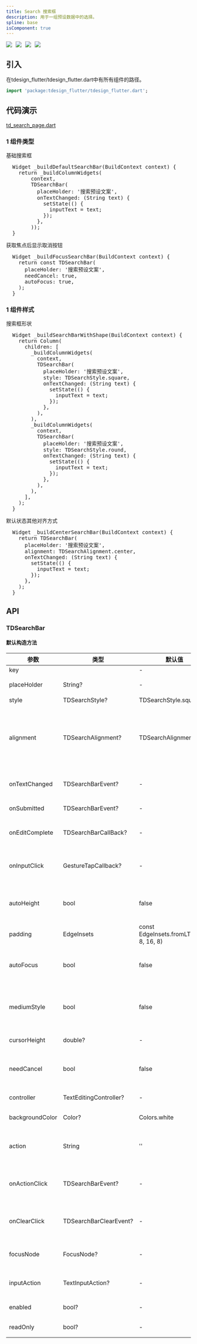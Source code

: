 ```yaml
---
title: Search 搜索框
description: 用于一组预设数据中的选择。
spline: base
isComponent: true
---
```


<span class="coverages-badge" style="margin-right: 10px"><img src="https://img.shields.io/badge/coverages%3A%20lines-100%25-blue" /></span><span class="coverages-badge" style="margin-right: 10px"><img src="https://img.shields.io/badge/coverages%3A%20functions-100%25-blue" /></span><span class="coverages-badge" style="margin-right: 10px"><img src="https://img.shields.io/badge/coverages%3A%20statements-100%25-blue" /></span><span class="coverages-badge" style="margin-right: 10px"><img src="https://img.shields.io/badge/coverages%3A%20branches-83%25-blue" /></span>
## 引入

在tdesign_flutter/tdesign_flutter.dart中有所有组件的路径。

```dart
import 'package:tdesign_flutter/tdesign_flutter.dart';
```

## 代码演示

[td_search_page.dart](https://github.com/Tencent/tdesign-flutter/blob/main/tdesign-component/example/lib/page/td_search_page.dart)

### 1 组件类型

基础搜索框
            
<td-code-block panel="Dart">

  <pre slot="Dart" lang="javascript">
  Widget _buildDefaultSearchBar(BuildContext context) {
    return _buildColumnWidgets(
        context,
        TDSearchBar(
          placeHolder: '搜索预设文案',
          onTextChanged: (String text) {
            setState(() {
              inputText = text;
            });
          },
        ));
  }</pre>

</td-code-block>
                                  

获取焦点后显示取消按钮
            
<td-code-block panel="Dart">

  <pre slot="Dart" lang="javascript">
  Widget _buildFocusSearchBar(BuildContext context) {
    return const TDSearchBar(
      placeHolder: '搜索预设文案',
      needCancel: true,
      autoFocus: true,
    );
  }</pre>

</td-code-block>
                                  
### 1 组件样式

搜索框形状
            
<td-code-block panel="Dart">

  <pre slot="Dart" lang="javascript">
  Widget _buildSearchBarWithShape(BuildContext context) {
    return Column(
      children: [
        _buildColumnWidgets(
          context,
          TDSearchBar(
            placeHolder: '搜索预设文案',
            style: TDSearchStyle.square,
            onTextChanged: (String text) {
              setState(() {
                inputText = text;
              });
            },
          ),
        ),
        _buildColumnWidgets(
          context,
          TDSearchBar(
            placeHolder: '搜索预设文案',
            style: TDSearchStyle.round,
            onTextChanged: (String text) {
              setState(() {
                inputText = text;
              });
            },
          ),
        ),
      ],
    );
  }</pre>

</td-code-block>
                                  

默认状态其他对齐方式
            
<td-code-block panel="Dart">

  <pre slot="Dart" lang="javascript">
  Widget _buildCenterSearchBar(BuildContext context) {
    return TDSearchBar(
      placeHolder: '搜索预设文案',
      alignment: TDSearchAlignment.center,
      onTextChanged: (String text) {
        setState(() {
          inputText = text;
        });
      },
    );
  }</pre>

</td-code-block>
                                  


## API
### TDSearchBar
#### 默认构造方法

| 参数 | 类型 | 默认值 | 说明 |
| --- | --- | --- | --- |
| key |  | - |  |
| placeHolder | String? | - | 预设文案 |
| style | TDSearchStyle? | TDSearchStyle.square | 样式 |
| alignment | TDSearchAlignment? | TDSearchAlignment.left | 对齐方式，居中或这头部对齐 |
| onTextChanged | TDSearchBarEvent? | - | 文字改变回调 |
| onSubmitted | TDSearchBarEvent? | - | 提交回调 |
| onEditComplete | TDSearchBarCallBack? | - | 编辑完成回调 |
| onInputClick | GestureTapCallback? | - | 输入框点击事件 |
| autoHeight | bool | false | 是否自动计算高度 |
| padding | EdgeInsets | const EdgeInsets.fromLTRB(16, 8, 16, 8) | 内部填充 |
| autoFocus | bool | false | 是否自动获取焦点 |
| mediumStyle | bool | false | 是否在导航栏中的样式 |
| cursorHeight | double? | - | 光标的高 |
| needCancel | bool | false | 是否需要取消按钮 |
| controller | TextEditingController? | - | 控制器 |
| backgroundColor | Color? | Colors.white | 背景颜色 |
| action | String | '' | 自定义操作文字 |
| onActionClick | TDSearchBarEvent? | - | 自定义操作回调 |
| onClearClick | TDSearchBarClearEvent? | - | 自定义操作回调 |
| focusNode | FocusNode? | - | 自定义焦点 |
| inputAction | TextInputAction? | - | 键盘动作类型 |
| enabled | bool? | - | 是否禁用 |
| readOnly | bool? | - | 是否只读 |


  